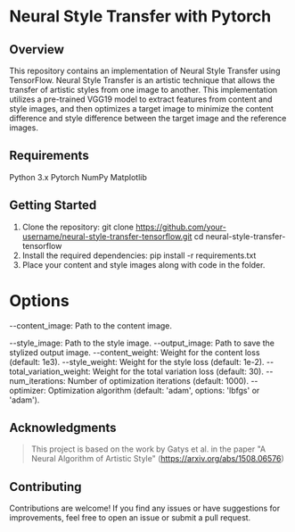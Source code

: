 # Neural Style Transfer with Pytorch

## Overview
This repository contains an implementation of Neural Style Transfer using TensorFlow. Neural Style Transfer is an artistic technique that allows the transfer of artistic styles from one image to another. This implementation utilizes a pre-trained VGG19 model to extract features from content and style images, and then optimizes a target image to minimize the content difference and style difference between the target image and the reference images.

## Requirements
Python 3.x 
Pytorch 
NumPy 
Matplotlib 


## Getting Started
1. Clone the repository:
   git clone https://github.com/your-username/neural-style-transfer-tensorflow.git
   cd neural-style-transfer-tensorflow
2. Install the required dependencies:
   pip install -r requirements.txt
3. Place your content and style images along with code in the folder.


# Options
--content_image:  Path to the content image.

--style_image:  Path to the style image.
--output_image: Path to save the stylized output image.
--content_weight: Weight for the content loss (default: 1e3).
--style_weight: Weight for the style loss (default: 1e-2).
--total_variation_weight: Weight for the total variation loss (default: 30).
--num_iterations: Number of optimization iterations (default: 1000).
--optimizer: Optimization algorithm (default: 'adam', options: 'lbfgs' or 'adam').

## Acknowledgments
> This project is based on the work by Gatys et al. in the paper "A Neural Algorithm of Artistic Style" (https://arxiv.org/abs/1508.06576)

## Contributing
Contributions are welcome! If you find any issues or have suggestions for improvements, feel free to open an issue or submit a pull request.
